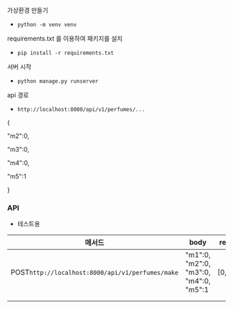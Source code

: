 가상환경 만들기

* `python -m venv venv`

requirements.txt 를 이용하여 패키지를 설치

* `pip install -r requirements.txt`

서버 시작

- `python manage.py runserver`

api 경로

- `http://localhost:8000/api/v1/perfumes/...`

{



"m2":0,

  "m3":0,

  "m4":0,

  "m5":1

}

### API

- 테스트용

| 메서드                                           | body                                   | response    |
| ------------------------------------------------ | -------------------------------------- | ----------- |
| POST`http://localhost:8000/api/v1/perfumes/make` | "m1":0, "m2":0, "m3":0, "m4":0, "m5":1 | [0,0,0,0,1] |
|                                                  |                                        |             |
|                                                  |                                        |             |

